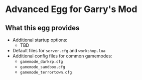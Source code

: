 # Advanced Egg for Garry's Mod

## What this egg provides

- Additional startup options:
  - TBD
- Default files for `server.cfg` and `workshop.lua`
- Additional config files for common gamemodes:
  - `gamemode_darkrp.cfg`
  - `gamemode_sandbox.cfg`
  - `gamemode_terrortown.cfg`
